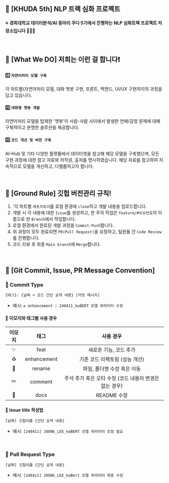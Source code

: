 ## 📍 [KHUDA 5th] NLP 트랙 심화 프로젝트

#### ⭐️ 경희대학교 데이터분석/AI 동아리 쿠다 5기에서 진행하는 NLP 심화트랙 프로젝트 저장소입니다 👏👏👏

<br>


## 🔎 [What We DO] 저희는 이런 걸 합니다❗️
  
  #### 1️⃣ `자연어처리 모델 구축`  
  각 파트별(자연어처리 모델, 대화 챗봇 구현, 프론트, 백엔드, UI/UX 구현까지의 과정을 담고 있습니다. 
    
  #### 2️⃣ `대화형 챗봇 개발`<br>
  자연어처리 모델을 탑재한 '챗봇'이 사람-사람 사이에서 발생한 연애/감정 문제에 대해 구체적이고 분명한 솔루션을 제공합니다.
    
  #### 3️⃣ `코드 개선 및 버전 구축`  
  AI-Hub 및 기타 다양한 플랫폼에서 데이터셋을 참고해 해당 모델을 구축했으며, 모든 구현 과정에 대한 참고 자료와 저작권, 출처를 명시하였습니다.
  해당 자료를 참고하여 지속적으로 모델을 개선하고, 디벨롭하고자 합니다.

<br>

## 🌱 [Ground Rule] 깃헙 버전관리 규칙!
1. '각 파트별 `레포지토리`를 로컬 환경에 `clone`하고 개발 내용을 업로드합니다. 
2. 개발 시 각 내용에 대한 `Issue`를 생성하고, 한 주의 작업은 `feature/#이슈번호`의 이름으로 판 `Branch`에서 작업합니다.
3. 로컬 환경에서 완료된 개발 과정을 `Commit-Push`합니다.
4. 위 과정이 모두 완료되면 `PR(Pull Request)`을 요청하고, 팀원들 간 `Code Review`를 진행합니다.
5. 코드 리뷰 후 최종 `Main branch`에 `Merge`합니다.

<br>

## 🙌 [Git Commit, Issue, PR Message Convention] 
### 📌 Commit Type
```bash
{태그}: {날짜 + 코드 간단 요약 내용} [커밋 메시지]
```
- 예시: `♻️ enhancement : 240411_koBERT 모델 파라미터 수정`

#### 📎 이모지와 태그별 사용 경우
| 이모지 | 태그 | 사용 경우 |
| :--: | :--: | :--: |
| ✨ | feat | 새로운 기능, 코드 추가 |
| ♻️ | enhancement | 기존 코드 리팩토링 (성능 개선) | 
| 🚚 | rename | 파일, 폴더명 수정 혹은 이동 |
| ✏️ | comment | 주석 추가 혹은 오타 수정 (코드 내용의 변경은 없는 경우) |
| 📝 | docs | README 수정 |


#### 📎 Issue title 작성법
```bash
[날짜] 깃헙이름 {간단 요약 내용}
```
- 예시: `[240411] JOONk_LEE_koBERT 모델 파라미터 조정 필요`

<br>

### 📌 Pull Request Type
```bash
[날짜] 깃헙이름 {간단 요약 내용} 
```
- 예시: `[240411] JOONk_LEE_koBert 모델 파라미터 최종 수정`

<br>
